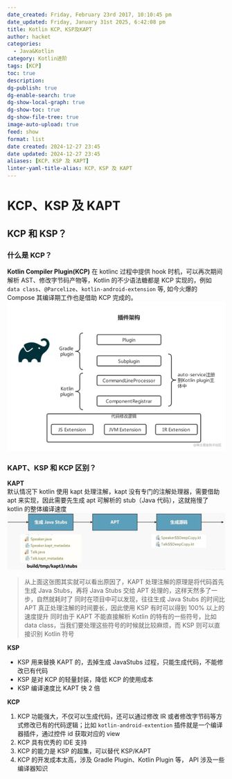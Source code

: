 ```yaml
---
date_created: Friday, February 23rd 2017, 10:10:45 pm
date_updated: Friday, January 31st 2025, 6:42:08 pm
title: Kotlin KCP、KSP及KAPT
author: hacket
categories:
  - Java&Kotlin
category: Kotlin进阶
tags: [KCP]
toc: true
description: 
dg-publish: true
dg-enable-search: true
dg-show-local-graph: true
dg-show-toc: true
dg-show-file-tree: true
image-auto-upload: true
feed: show
format: list
date created: 2024-12-27 23:45
date updated: 2024-12-27 23:45
aliases: [KCP、KSP 及 KAPT]
linter-yaml-title-alias: KCP、KSP 及 KAPT
---
```


# KCP、KSP 及 KAPT

## KCP 和 KSP？

### 什么是 KCP？

**Kotlin Compiler Plugin(KCP)** 在 kotlinc 过程中提供 hook 时机，可以再次期间解析 AST、修改字节码产物等，Kotlin 的不少语法糖都是 KCP 实现的，例如 `data class`、`@Parcelize`、`kotlin-android-extension` 等, 如今火爆的 Compose 其编译期工作也是借助 KCP 完成的。<br>![pnveo](https://raw.githubusercontent.com/hacket/ObsidianOSS/master/obsidian/pnveo.webp)

### KAPT、KSP 和 KCP 区别？

**KAPT**<br>默认情况下 kotlin 使用 kapt 处理注解，kapt 没有专门的注解处理器，需要借助 apt 来实现，因此需要先生成 apt 可解析的 stub（Java 代码），这就拖慢了 kotlin 的整体编译速度<br>![5222m](https://raw.githubusercontent.com/hacket/ObsidianOSS/master/obsidian/5222m.png)

> 从上面这张图其实就可以看出原因了，KAPT 处理注解的原理是将代码首先生成 Java Stubs，再将 Java Stubs 交给 APT 处理的，这样天然多了一步，自然就耗时了
> 同时在项目中可以发现，往往生成 Java Stubs 的时间比 APT 真正处理注解的时间要长，因此使用 KSP 有时可以得到 100% 以上的速度提升
> 同时由于 KAPT 不能直接解析 Kotlin 的特有的一些符号，比如 data class，当我们要处理这些符号的时候就比较麻烦，而 KSP 则可以直接识别 Kotlin 符号

**KSP**

- KSP 用来替换 KAPT 的，去掉生成 JavaStubs 过程，只能生成代码，不能修改已有代码
- KSP 是对 KCP 的轻量封装，降低 KCP 的使用成本
- KSP 编译速度比 KAPT 快 2 倍

**KCP**

1. KCP 功能强大，不仅可以生成代码，还可以通过修改 IR 或者修改字节码等方式修改已有的代码逻辑；比如 `kotlin-android-extention` 插件就是一个编译器插件，通过控件 id 获取对应的 view
2. KCP 具有优秀的 IDE 支持
3. KCP 的能力是 KSP 的超集，可以替代 KSP/KAPT
4. KCP 的开发成本太高，涉及 Gradle Plugin、Kotlin Plugin 等， API 涉及一些编译器知识
